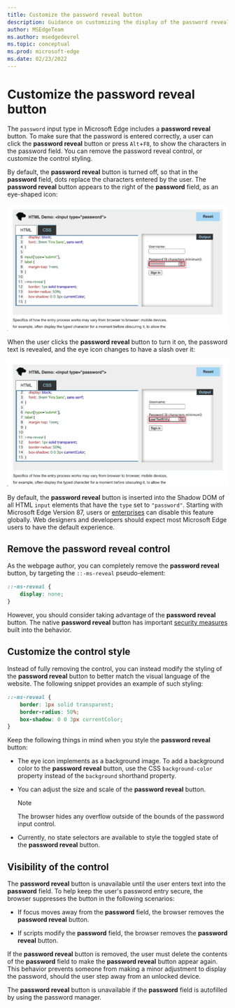 ```yaml
---
title: Customize the password reveal button
description: Guidance on customizing the display of the password reveal button.
author: MSEdgeTeam
ms.author: msedgedevrel
ms.topic: conceptual
ms.prod: microsoft-edge
ms.date: 02/23/2022
---
```

# Customize the password reveal button

The `password` input type in Microsoft Edge includes a **password reveal** button.  To make sure that the password is entered correctly, a user can click the **password reveal** button or press `Alt`+`F8`, to show the characters in the password field.  You can remove the password reveal control, or customize the control styling.

By default, the **password reveal** button is turned off, so that in the **password** field, dots replace the characters entered by the user.  The **password reveal** button appears to the right of the **password** field, as an eye-shaped icon:

![The eye-shaped icon appears next to the dots that hide the password text.](media/mdn-demo-password-reveal-off.msft.png)

<!-- _To zoom: right-click > Open image in new tab._ -->

When the user clicks the **password reveal** button to turn it on, the password text is revealed, and the eye icon changes to have a slash over it:

![The original password text is revealed, and the eye icon has a slash over it.](media/mdn-demo-password-reveal-on.msft.png)

By default, the **password reveal** button is inserted into the Shadow DOM of all HTML `input` elements that have the `type` set to `"password"`.  Starting with Microsoft Edge Version 87, users or [enterprises](/deployedge/microsoft-edge-policies#passwordrevealenabled) can disable this feature globally.  Web designers and developers should expect most Microsoft Edge users to have the default experience.


<!-- ====================================================================== -->
## Remove the password reveal control

As the webpage author, you can completely remove the **password reveal** button, by targeting the `::-ms-reveal` pseudo-element:

```css
::-ms-reveal {
    display: none;
}
```

However, you should consider taking advantage of the **password reveal** button.  The native **password reveal** button has important [security measures](#visibility-of-the-control) built into the behavior.


<!-- ====================================================================== -->
## Customize the control style

Instead of fully removing the control, you can instead modify the styling of the **password reveal** button to better match the visual language of the website.  The following snippet provides an example of such styling:

```css
::-ms-reveal {
    border: 1px solid transparent;
    border-radius: 50%;
    box-shadow: 0 0 3px currentColor;
}
```

Keep the following things in mind when you style the **password reveal** button:

*  The eye icon implements as a background image.  To add a background color to the **password reveal** button, use the CSS `background-color` property instead of the `background` shorthand property.

*  You can adjust the size and scale of the **password reveal** button.

   > [!NOTE]
   > The browser hides any overflow outside of the bounds of the password input control.

*  Currently, no state selectors are available to style the toggled state of the **password reveal** button.


<!-- ====================================================================== -->
## Visibility of the control

The **password reveal** button is unavailable until the user enters text into the **password** field.  To help keep the user's password entry secure, the browser suppresses the button in the following scenarios:

*   If focus moves away from the **password** field, the browser removes the **password reveal** button.

*   If scripts modify the **password** field, the browser removes the **password reveal** button.

If the **password reveal** button is removed, the user must delete the contents of the **password** field to make the **password reveal** button appear again. This behavior prevents someone from making a minor adjustment to display the password, should the user step away from an unlocked device.

The **password reveal** button is unavailable if the **password** field is autofilled by using the password manager.
